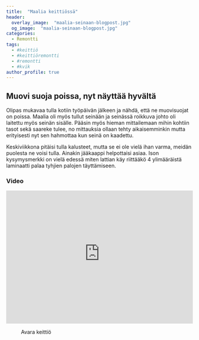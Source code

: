```yaml
---
title:  "Maalia keittiössä"
header:
  overlay_image:  "maalia-seinaan-blogpost.jpg"
  og_image:  "maalia-seinaan-blogpost.jpg"
categories: 
  - Remontti
tags:
  - #keittiö
  - #keittiöremontti
  - #remontti
  - #kvik
author_profile: true
---
```


## Muovi suoja poissa, nyt näyttää hyvältä

Olipas mukavaa tulla kotiin työpäivän jälkeen ja nähdä, että ne muovisuojat on poissa.
Maalia oli myös tullut seinään ja seinässä roikkuva johto oli laitettu myös seinän sisälle.
Pääsin myös hieman mittailemaan mihin kohtiin tasot sekä saareke tulee, no mittauksia ollaan tehty aikaisemminkin mutta erityisesti nyt sen hahmottaa 
kun seinä on kaadettu. 

Keskiviikkona pitäisi tulla kalusteet, mutta se ei ole vielä ihan varma, meidän puolesta ne voisi tulla.
Ainakin jääkaappi helpottaisi asiaa. Ison kysymysmerkki on vielä edessä miten lattian käy riittääkö 4 ylimääräistä laminaatti palaa tyhjien palojen täyttämiseen. 


### Video

<iframe width="100%" height="360" src="https://www.youtube-nocookie.com/embed/oH1Ngkqo_lE?controls=0&amp;showinfo=0" frameborder="0" allowfullscreen></iframe>

<figure class="align-center">
  <img src="{{ site.url }}{{ site.baseurl }}/images/maalia-seinaan-blogpost-2.jpg" alt="">
  <figcaption>Avara keittiö</figcaption>
</figure> 


[kvik-keittio]: http://www.kvik.fi
[abl-laatat]: http://www.abl.fi
[sahkomies]: http://www.helsingintalotekniikka.fi/
